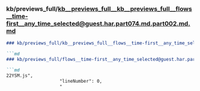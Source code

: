 ### kb/previews_full/kb__previews_full__kb__previews_full__flows__time-first__any_time_selected@guest.har.part074.md.part002.md.md

```md
### kb/previews_full/kb__previews_full__flows__time-first__any_time_selected@guest.har.part074.md.part002.md

```md
### kb/previews_full/flows__time-first__any_time_selected@guest.har.part074.md (part 002)

```md
22YSM.js",
                    "lineNumber": 0,
                    "
```

```

```

```
